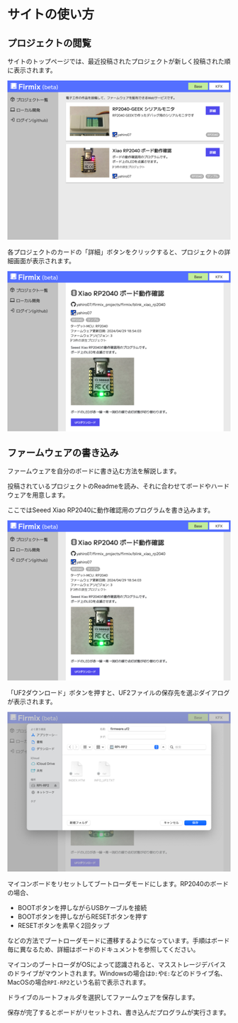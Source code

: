 # サイトの使い方

## プロジェクトの閲覧

サイトのトップページでは、最近投稿されたプロジェクトが新しく投稿された順に表示されます。

![](./assets/captures/tutorial01.png)

各プロジェクトのカードの「詳細」ボタンをクリックすると、プロジェクトの詳細画面が表示されます。

![](./assets/captures/tutorial02.png)


## ファームウェアの書き込み

ファームウェアを自分のボードに書き込む方法を解説します。

投稿されているプロジェクトのReadmeを読み、それに合わせてボードやハードウェアを用意します。

ここではSeeed Xiao RP2040に動作確認用のプログラムを書き込みます。

![](./assets/captures/tutorial02.png)

「UF2ダウンロード」ボタンを押すと、UF2ファイルの保存先を選ぶダイアログが表示されます。

![](./assets/captures/tutorial03.png)

マイコンボードをリセットしてブートローダモードにします。RP2040のボードの場合、

- BOOTボタンを押しながらUSBケーブルを接続
- BOOTボタンを押しながらRESETボタンを押す
- RESETボタンを素早く2回タップ

などの方法でブートローダモードに遷移するようになっています。手順はボード毎に異なるため、詳細はボードのドキュメントを参照してください。

マイコンのブートローダがOSによって認識されると、マスストレージデバイスのドライブがマウントされます。Windowsの場合は`D:`や`E:`などのドライブ名、MacOSの場合`RPI-RP2`という名前で表示されます。

ドライブのルートフォルダを選択してファームウェアを保存します。

保存が完了するとボードがリセットされ、書き込んだプログラムが実行さます。


